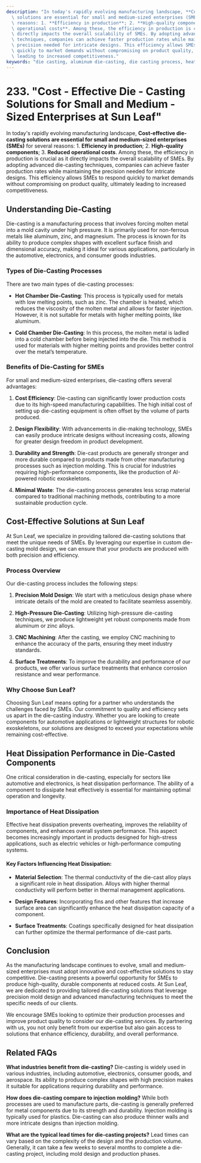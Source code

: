 ```yaml
---
description: "In today's rapidly evolving manufacturing landscape, **Cost-effective die-casting\
  \ solutions are essential for small and medium-sized enterprises (SMEs)** for several\
  \ reasons: 1. **Efficiency in production**; 2. **High-quality components**; 3. **Reduced\
  \ operational costs**. Among these, the efficiency in production is crucial as it\
  \ directly impacts the overall scalability of SMEs. By adopting advanced die-casting\
  \ techniques, companies can achieve faster production rates while maintaining the\
  \ precision needed for intricate designs. This efficiency allows SMEs to respond\
  \ quickly to market demands without compromising on product quality, ultimately\
  \ leading to increased competitiveness."
keywords: "die casting, aluminum die-casting, die casting process, heat dissipation performance"
---
```

# 233. "Cost - Effective Die - Casting Solutions for Small and Medium - Sized Enterprises at Sun Leaf"

In today's rapidly evolving manufacturing landscape, **Cost-effective die-casting solutions are essential for small and medium-sized enterprises (SMEs)** for several reasons: 1. **Efficiency in production**; 2. **High-quality components**; 3. **Reduced operational costs**. Among these, the efficiency in production is crucial as it directly impacts the overall scalability of SMEs. By adopting advanced die-casting techniques, companies can achieve faster production rates while maintaining the precision needed for intricate designs. This efficiency allows SMEs to respond quickly to market demands without compromising on product quality, ultimately leading to increased competitiveness.

## Understanding Die-Casting

Die-casting is a manufacturing process that involves forcing molten metal into a mold cavity under high pressure. It is primarily used for non-ferrous metals like aluminum, zinc, and magnesium. The process is known for its ability to produce complex shapes with excellent surface finish and dimensional accuracy, making it ideal for various applications, particularly in the automotive, electronics, and consumer goods industries.

### Types of Die-Casting Processes

There are two main types of die-casting processes:

- **Hot Chamber Die-Casting**: This process is typically used for metals with low melting points, such as zinc. The chamber is heated, which reduces the viscosity of the molten metal and allows for faster injection. However, it is not suitable for metals with higher melting points, like aluminum.

- **Cold Chamber Die-Casting**: In this process, the molten metal is ladled into a cold chamber before being injected into the die. This method is used for materials with higher melting points and provides better control over the metal’s temperature.

### Benefits of Die-Casting for SMEs

For small and medium-sized enterprises, die-casting offers several advantages:

1. **Cost Efficiency**: Die-casting can significantly lower production costs due to its high-speed manufacturing capabilities. The high initial cost of setting up die-casting equipment is often offset by the volume of parts produced.
   
2. **Design Flexibility**: With advancements in die-making technology, SMEs can easily produce intricate designs without increasing costs, allowing for greater design freedom in product development.
   
3. **Durability and Strength**: Die-cast products are generally stronger and more durable compared to products made from other manufacturing processes such as injection molding. This is crucial for industries requiring high-performance components, like the production of AI-powered robotic exoskeletons.

4. **Minimal Waste**: The die-casting process generates less scrap material compared to traditional machining methods, contributing to a more sustainable production cycle.

## Cost-Effective Solutions at Sun Leaf

At Sun Leaf, we specialize in providing tailored die-casting solutions that meet the unique needs of SMEs. By leveraging our expertise in custom die-casting mold design, we can ensure that your products are produced with both precision and efficiency.

### Process Overview

Our die-casting process includes the following steps:

1. **Precision Mold Design**: We start with a meticulous design phase where intricate details of the mold are created to facilitate seamless assembly.

2. **High-Pressure Die-Casting**: Utilizing high-pressure die-casting techniques, we produce lightweight yet robust components made from aluminum or zinc alloys.

3. **CNC Machining**: After the casting, we employ CNC machining to enhance the accuracy of the parts, ensuring they meet industry standards.

4. **Surface Treatments**: To improve the durability and performance of our products, we offer various surface treatments that enhance corrosion resistance and wear performance.

### Why Choose Sun Leaf?

Choosing Sun Leaf means opting for a partner who understands the challenges faced by SMEs. Our commitment to quality and efficiency sets us apart in the die-casting industry. Whether you are looking to create components for automotive applications or lightweight structures for robotic exoskeletons, our solutions are designed to exceed your expectations while remaining cost-effective.

## Heat Dissipation Performance in Die-Casted Components

One critical consideration in die-casting, especially for sectors like automotive and electronics, is heat dissipation performance. The ability of a component to dissipate heat effectively is essential for maintaining optimal operation and longevity.

### Importance of Heat Dissipation

Effective heat dissipation prevents overheating, improves the reliability of components, and enhances overall system performance. This aspect becomes increasingly important in products designed for high-stress applications, such as electric vehicles or high-performance computing systems.

#### Key Factors Influencing Heat Dissipation:

- **Material Selection**: The thermal conductivity of the die-cast alloy plays a significant role in heat dissipation. Alloys with higher thermal conductivity will perform better in thermal management applications.
  
- **Design Features**: Incorporating fins and other features that increase surface area can significantly enhance the heat dissipation capacity of a component.
  
- **Surface Treatments**: Coatings specifically designed for heat dissipation can further optimize the thermal performance of die-cast parts.

## Conclusion

As the manufacturing landscape continues to evolve, small and medium-sized enterprises must adopt innovative and cost-effective solutions to stay competitive. Die-casting presents a powerful opportunity for SMEs to produce high-quality, durable components at reduced costs. At Sun Leaf, we are dedicated to providing tailored die-casting solutions that leverage precision mold design and advanced manufacturing techniques to meet the specific needs of our clients.

We encourage SMEs looking to optimize their production processes and improve product quality to consider our die-casting services. By partnering with us, you not only benefit from our expertise but also gain access to solutions that enhance efficiency, durability, and overall performance.

## Related FAQs

**What industries benefit from die-casting?**
Die-casting is widely used in various industries, including automotive, electronics, consumer goods, and aerospace. Its ability to produce complex shapes with high precision makes it suitable for applications requiring durability and performance.

**How does die-casting compare to injection molding?**
While both processes are used to manufacture parts, die-casting is generally preferred for metal components due to its strength and durability. Injection molding is typically used for plastics. Die-casting can also produce thinner walls and more intricate designs than injection molding.

**What are the typical lead times for die-casting projects?**
Lead times can vary based on the complexity of the design and the production volume. Generally, it can take a few weeks to several months to complete a die-casting project, including mold design and production phases.
